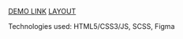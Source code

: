 [DEMO LINK](https://taras-hevko.github.io/LPAS/)
[LAYOUT](https://www.figma.com/file/7qwsWggv9BAxMi2VPhBuPr/Air-(formerly-Dia)?node-id=9138%3A35)

Technologies used: HTML5/CSS3/JS, SCSS, Figma
